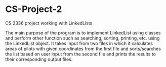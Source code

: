 # CS-Project-2
CS 2336 project working with LinkedLists

The main purpose of the program is to implement LinkedList using classes and perform other function such as searching, sorting, printing, etc. using the LinkedList object. It takes input from two files in which it calculates areas of pilots with      given coordinates from the first file and sorts/searches the list based on user input from the second file and prints the results to their corresponding output files. 
